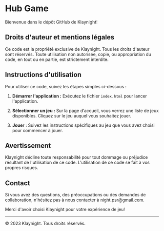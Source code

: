 # Hub Game

Bienvenue dans le dépôt GitHub de Klaynight!

## Droits d'auteur et mentions légales

Ce code est la propriété exclusive de Klaynight. Tous les droits d'auteur sont réservés. Toute utilisation non autorisée, copie, ou appropriation du code, en tout ou en partie, est strictement interdite.

## Instructions d'utilisation

Pour utiliser ce code, suivez les étapes simples ci-dessous :

1. **Démarrer l'application :** Exécutez le fichier `index.html` pour lancer l'application.

2. **Sélectionner un jeu :** Sur la page d'accueil, vous verrez une liste de jeux disponibles. Cliquez sur le jeu auquel vous souhaitez jouer.

3. **Jouer :** Suivez les instructions spécifiques au jeu que vous avez choisi pour commencer à jouer.

## Avertissement

Klaynight décline toute responsabilité pour tout dommage ou préjudice résultant de l'utilisation de ce code. L'utilisation de ce code se fait à vos propres risques.

## Contact

Si vous avez des questions, des préoccupations ou des demandes de collaboration, n'hésitez pas à nous contacter à night.psr@gmail.com.

Merci d'avoir choisi Klaynight pour votre expérience de jeu!

---

© 2023 Klaynight. Tous droits réservés.
